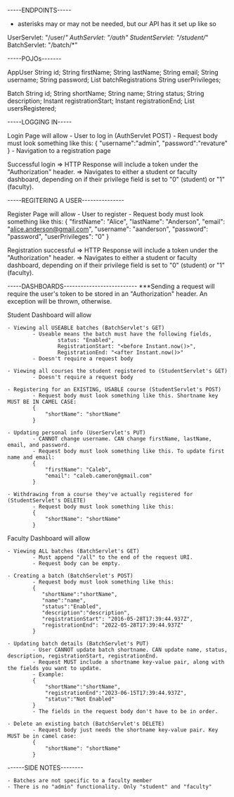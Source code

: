 -----ENDPOINTS-----
- asterisks may or may not be needed, but our API has it set up like so

UserServlet:   "/user/*"
AuthServlet:	"/auth"
StudentServlet:	"/student/*"
BatchServlet:	"/batch/*"


-----POJOs-------

AppUser
 	String id;
   	String firstName;
   	String lastName;
    	String email;
    	String username;
    	String password;
    	List<String> batchRegistrations
    	String userPrivileges;

Batch
	String id;
   	String shortName;
  	String name;
    	String status;
    	String description;
   	Instant registrationStart;
    	Instant registrationEnd;
    	List<String> usersRegistered;
    
-----LOGGING IN-----

Login Page will allow
	- User to log in (AuthServlet POST)
			- Request body must look something like this:
			{
				"username":"admin",
				"password":"revature"
			}
	- Navigation to a registration page
	
Successful login => HTTP Response will include a token under the "Authorization" header.
		 => Navigates to either a student or faculty dashboard, depending on if their privilege field is 
					set to "0" (student) or "1" (faculty).

-----REGITERING A USER---------------

Register Page will allow
	- User to register
			- Request body must look something like this:
			{
			  "firstName": "Alice",
			  "lastName": "Anderson",
			  "email": "alice.anderson@gmail.com",
			  "username": "aanderson",
			  "password": "password",
			  "userPrivileges": "0"
			}

Registration successful => HTTP Response will include a token under the "Authorization" header.
			=> Navigates to either a student or faculty dashboard, depending on if their privilege field is 
						   set to "0" (student) or "1" (faculty).


-----DASHBOARDS--------------------------
***Sending a request will require the user's token to be stored in an "Authorization" header. An exception will be thrown, otherwise.

Student Dashboard will allow

	- Viewing all USEABLE batches (BatchServlet's GET)
			- Useable means the batch must have the following fields, 
					status: "Enabled",
					RegistrationStart: "<before Instant.now()>",
					RegistrationEnd: "<after Instant.now()>"
			- Doesn't require a request body
			
	- Viewing all courses the student registered to (StudentServlet's GET)
			- Doesn't require a request body
			
	- Registering for an EXISTING, USABLE course (StudentServlet's POST)
			- Request body must look something like this. Shortname key MUST BE IN CAMEL CASE:
			{
				"shortName": "shortName"
			}
			
	- Updating personal info (UserServlet's PUT)
			- CANNOT change username. CAN change firstName, lastName, email, and password.
			- Request body must look something like this. To update first name and email:
			{
				"firstName": "Caleb",
				"email": "caleb.cameron@gmail.com"
			}
			
	- Withdrawing from a course they've actually registered for (StudentServlet's DELETE)
			- Request body must look something like this:
			{
				"shortName": "shortName"
			}

Faculty Dashboard will allow

	- Viewing ALL batches (BatchServlet's GET)
			- Must append "/all" to the end of the request URI.
			- Request body can be empty.
				
	- Creating a batch (BatchServlet's POST)
			- Request body must look something like this:
			{
			   "shortName":"shortName",
			   "name":"name",
			   "status":"Enabled",
			   "description":"description",
			   "registrationStart": "2016-05-28T17:39:44.937Z",
			   "registrationEnd": "2022-05-28T17:39:44.937Z"
			}
			
	- Updating batch details (BatchServlet's PUT)
			- User CANNOT update batch shortname. CAN update name, status, description, registrationStart, registrationEnd.
			- Request MUST include a shortname key-value pair, along with the fields you want to update.
			- Example:
			{
				"shortName":"shortName",
				"registrationEnd":"2023-06-15T17:39:44.937Z",
				"status":"Not Enabled"
			}
			- The fields in the request body don't have to be in order.
			
	- Delete an existing batch (BatchServlet's DELETE)
			- Request body just needs the shortname key-value pair. Key MUST be in camel case:
			{
				"shortName": "shortName"
			}


------SIDE NOTES--------

	- Batches are not specific to a faculty member
	- There is no "admin" functionality. Only "student" and "faculty"
